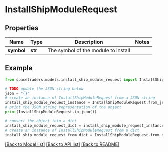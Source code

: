 # InstallShipModuleRequest


## Properties

Name | Type | Description | Notes
------------ | ------------- | ------------- | -------------
**symbol** | **str** | The symbol of the module to install | 

## Example

```python
from spacetraders.models.install_ship_module_request import InstallShipModuleRequest

# TODO update the JSON string below
json = "{}"
# create an instance of InstallShipModuleRequest from a JSON string
install_ship_module_request_instance = InstallShipModuleRequest.from_json(json)
# print the JSON string representation of the object
print(InstallShipModuleRequest.to_json())

# convert the object into a dict
install_ship_module_request_dict = install_ship_module_request_instance.to_dict()
# create an instance of InstallShipModuleRequest from a dict
install_ship_module_request_from_dict = InstallShipModuleRequest.from_dict(install_ship_module_request_dict)
```
[[Back to Model list]](../README.md#documentation-for-models) [[Back to API list]](../README.md#documentation-for-api-endpoints) [[Back to README]](../README.md)


